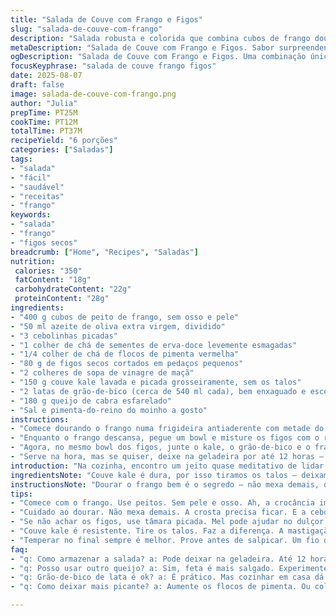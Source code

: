```yaml
---
title: "Salada de Couve com Frango e Figos"
slug: "salada-de-couve-com-frango"
description: "Salada robusta e colorida que combina cubos de frango dourado com figos secos picados, couve crocante, grão-de-bico macio e queijo de cabra. Temperada com azeite e limão fresco, ganha toque levemente picante do pimenta e aroma de erva-doce. É uma mistura de texturas e sabores, perfeita para quem curte algo nutritivo e diferente, sem ser muito comum. Serve facilmente até seis pessoas, ótima para um almoço leve ou jantar improvisado. Sem glúten, sem ovos e fácil de adaptar pra quem tem alergias ou quer uma versão vegana."
metaDescription: "Salada de Couve com Frango e Figos. Sabor surpreendente com texturas que encantam. Uma mistura perfeita para um prato nutritivo."
ogDescription: "Salada de Couve com Frango e Figos. Uma combinação única de sabores e texturas. Ideal para um almoço leve ou jantar."
focusKeyphrase: "salada de couve frango figos"
date: 2025-08-07
draft: false
image: salada-de-couve-com-frango.png
author: "Julia"
prepTime: PT25M
cookTime: PT12M
totalTime: PT37M
recipeYield: "6 porções"
categories: ["Saladas"]
tags:
- "salada"
- "fácil"
- "saudável"
- "receitas"
- "frango"
keywords:
- "salada"
- "frango"
- "figos secos"
breadcrumb: ["Home", "Recipes", "Saladas"]
nutrition: 
 calories: "350"
 fatContent: "18g"
 carbohydrateContent: "22g"
 proteinContent: "28g"
ingredients:
- "400 g cubos de peito de frango, sem osso e pele"
- "50 ml azeite de oliva extra virgem, dividido"
- "3 cebolinhas picadas"
- "1 colher de chá de sementes de erva-doce levemente esmagadas"
- "1/4 colher de chá de flocos de pimenta vermelha"
- "80 g de figos secos cortados em pedaços pequenos"
- "2 colheres de sopa de vinagre de maçã"
- "150 g couve kale lavada e picada grosseiramente, sem os talos"
- "2 latas de grão-de-bico (cerca de 540 ml cada), bem enxaguado e escorrido"
- "180 g queijo de cabra esfarelado"
- "Sal e pimenta-do-reino do moinho a gosto"
instructions:
- "Comece dourando o frango numa frigideira antiaderente com metade do azeite. Procure ouvir aquele sizzle alto e constante, sinal que a panela está quente. Mexa pouco, deixe formar uma crosta dourada por uns 6-7 minutos até o centro ficar firme ao toque – sinal de cozimento seguro. Jogue as cebolinhas, erva-doce e os flocos de pimenta, sente o aroma se abrindo. Deixe mais 4 minutos mexendo só pra misturar mas sem deixar cozinhar demais. Tempere com sal e pimenta, desligue o fogo e tire dali pra não passar."
- "Enquanto o frango descansa, pegue um bowl e misture os figos com o restante do azeite e o vinagre. Essa maceração cria uma espécie de molho adocicado e ácido que vai dar um toque único. Deixe ali 6 minutos, aproveite pra arrumar a cozinha."
- "Agora, no mesmo bowl dos figos, junte o kale, o grão-de-bico e o frango já morno. Misture tudo com as mãos, sentindo a mistura de texturas – a couve ainda dura, os pedaços de figo mais macios, o grão-de-bico firme. Finalize com o queijo de cabra por cima e ajuste o sal e a pimenta. Se precisar, esprema mais um pouco de limão ou jogue um fio de azeite."
- "Serve na hora, mas se quiser, deixe na geladeira por até 12 horas – os sabores intensificam e a couve fica mais suave. Na hora de servir, mexa novamente para distribuir o queijo e os temperos."
introduction: "Na cozinha, encontro um jeito quase meditativo de lidar com ingredientes rústicos como a couve kale e figos secos. Reuni isso com frango, toques picantes de pimenta e a suavidade quase cremosa do queijo de cabra. A salada surge cheia de vida e contrastes, pra quem não quer só mais uma salada verde. A gente aprende a ouvir o que o alimento quer – na crocância firme da couve, no cheiro amadeirado das ervas e até no visual vibrante dos figos. É uma salada que pede atenção aos detalhes, porque cada componente traz seu peso e destaca na boca aquele sabor que não se espera. Fácil, cheia de personalidade e, mais importante, faz você pensar nos sentidos enquanto come."
ingredientsNote: "Couve kale é dura, por isso tiramos os talos – deixam a mastigação gostosa sem aquela fibra que ninguém aguenta. Figose secos trazem um dulçor natural, mas se não achar, uva-passa escura ou tâmara cortadinha funcionam, com um toque de mel pra equilibrar o ácido do limão. O queijo de cabra deixa a salada mais cremosa, achei que fica melhor que feta tradicional, que é mais salgado. Pra quem tem intolerância a lactose, experimente tofu firme, cortado em cubos e marinado. Grão-de-bico pronto é melhor pra economia, mas dá pra cozinhar em casa se quiser mais controle de textura. Usar azeite extra virgem no final dá um brilho e perfume que muda tudo."
instructionsNote: "Dourar o frango bem é o segredo – não mexa demais, deixe formar aquela crostinha caramelizada. Senti que as cebolinhas soltam aroma e um pouco de doçura que casa demais com o fenacho e o toque de pimenta. A maceração dos figos com azeite e vinagre é quase um molho, e se deixar mais tempo, vira quase uma geleia que dá liga na salada. A couve precisa ser picada grosseiramente, fica mais interessante mastigar assim – pequenas folhas soltas e pedaços maiores. Misturar com a mão ajuda a incorporar tudo melhor, e o queijo deve ser esfarelado por último. Salpicar depois de provar evita excesso de sal. Se for deixar gelar, misture novamente antes de servir pra levantar os sabores."
tips:
- "Comece com o frango. Use peitos. Sem pele e osso. Ah, a crocância importa. Ouça aquele sizzle. É sinal de que tá tudo certo."
- "Cuidado ao dourar. Não mexa demais. A crosta precisa ficar. E a cebola? Aroma forte vem, mas não queime, tá?"
- "Se não achar os figos, use tâmara picada. Mel pode ajudar no dulçor. Nunca se esqueça da textura no prato."
- "Couve kale é resistente. Tire os talos. Faz a diferença. A mastigação mais gostosa, textura ideal."
- "Temperar no final sempre é melhor. Prove antes de salpicar. Um fio de azeite extra no final... Brilha tudo."
faq:
- "q: Como armazenar a salada? a: Pode deixar na geladeira. Até 12 horas. Mas a couve perde o crocante. Misture de novo antes de servir."
- "q: Posso usar outro queijo? a: Sim, feta é mais salgado. Experimente tofu. Marinado, funciona bem. Mas a textura muda."
- "q: Grão-de-bico de lata é ok? a: É prático. Mas cozinhar em casa dá controle. Textura fica diferente. Compre seco e faça desde o início."
- "q: Como deixar mais picante? a: Aumente os flocos de pimenta. Ou coloque molho de pimenta. Mas cuidado para não exagerar."

---
```

